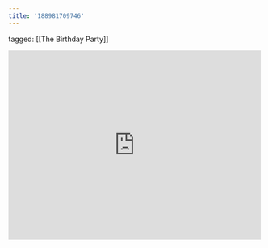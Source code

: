 ```yaml
---
title: '188981709746'
---
```

tagged: [[The Birthday Party]]
<iframe allow="accelerometer; autoplay; clipboard-write; encrypted-media; gyroscope; picture-in-picture" allowfullscreen="" frameborder="0" height="375" id="youtube_iframe" src="https://www.youtube.com/embed/l5I2vEcVC_I?feature=oembed&amp;enablejsapi=1&amp;origin=https://safe.txmblr.com&amp;wmode=opaque" width="500"></iframe>